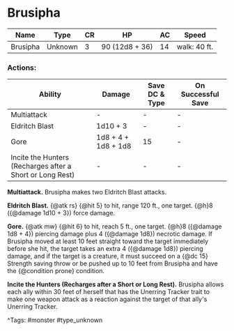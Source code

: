 # Brusipha

| Name | Type | CR | HP | AC | Speed |
|------|------|----|----|----|-------|
| Brusipha | Unknown | 3 | 90 (12d8 + 36) | 14 | walk: 40 ft. |

### Actions:

| Ability | Damage | Save DC & Type | On Successful Save |
|---------|--------|----------------|--------------------|
| Multiattack | - | - | - |
| Eldritch Blast | 1d10 + 3 | - | - |
| Gore | 1d8 + 4 + 1d8 + 1d8 | 15 | - |
| Incite the Hunters (Recharges after a Short or Long Rest) | - | - | - |


**Multiattack.** Brusipha makes two Eldritch Blast attacks.

**Eldritch Blast.** {@atk rs} {@hit 5} to hit, range 120 ft., one target. {@h}8 ({@damage 1d10 + 3}) force damage.

**Gore.** {@atk mw} {@hit 6} to hit, reach 5 ft., one target. {@h}8 ({@damage 1d8 + 4}) piercing damage plus 4 ({@damage 1d8}) necrotic damage. If Brusipha moved at least 10 feet straight toward the target immediately before she hit, the target takes an extra 4 ({@damage 1d8}) piercing damage, and if the target is a creature, it must succeed on a {@dc 15} Strength saving throw or be pushed up to 10 feet from Brusipha and have the {@condition prone} condition.

**Incite the Hunters (Recharges after a Short or Long Rest).** Brusipha allows each ally within 30 feet of herself that has the Unerring Tracker trait to make one weapon attack as a reaction against the target of that ally's Unerring Tracker.

^Tags: #monster #type_unknown